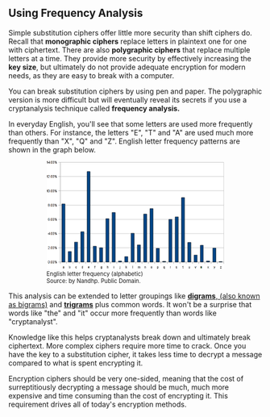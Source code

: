 ## Using Frequency Analysis 

Simple substitution ciphers offer little more security than shift ciphers do. Recall that **monographic ciphers** replace letters in plaintext one for one with ciphertext. There are also **polygraphic ciphers** that replace multiple letters at a time.  They provide more security by effectively increasing the **key size**, but ultimately do not provide adequate encryption for modern needs, as they are easy to break with a computer.

You can break substitution ciphers by using pen and paper. The polygraphic version is more difficult but will eventually reveal its secrets if you use a cryptanalysis technique called **frequency analysis.**

In everyday English, you'll see that some letters are used more frequently than others. For instance, the letters "E", "T" and "A" are used much more frequently than "X", "Q" and "Z".  English letter frequency patterns are shown in the graph below.
 <br>

<figure class="snippetimg" style="margin: 0 auto;width:70%">
  <img src=".guides/img/FreqAnalysis.png" alt="Source: “English letter frequency (alphabetic)” by Nandhp. Public Domain.">
  <figcaption style="font-size: 0.8em; text-align: left;"> English letter frequency (alphabetic) 
  </br>
 Source: by Nandhp. Public Domain.</figcaption>
</figure>


This analysis can be extended to letter groupings like [**digrams**, (also known as bigrams)](https://en.wikipedia.org/wiki/Bigram) and [**trigrams**](https://en.wikipedia.org/wiki/Trigram) plus common words. It won't be a surprise that words like "the" and "it" occur more frequently than words like "cryptanalyst". 

Knowledge like this helps cryptanalysts break down and ultimately break ciphertext.  More complex ciphers require more time to crack.  Once you have the key to a substitution cipher, it takes less time to decrypt a message compared to what is spent encrypting it.

Encryption ciphers should be very one-sided, meaning that the cost of surreptitiously decrypting a message should be much, much more expensive  and time consuming than the cost of encrypting it. This requirement drives all of today's encryption methods.
